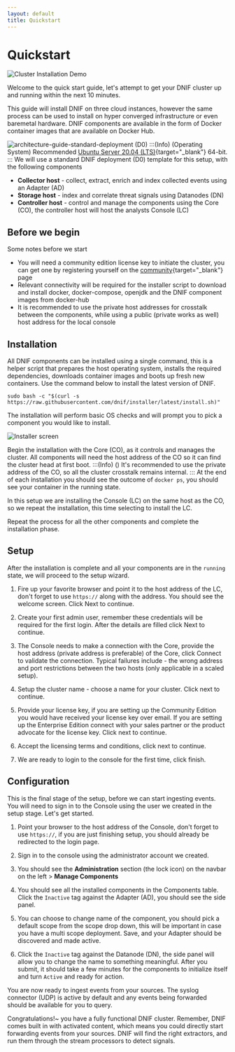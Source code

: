 ```yaml
---
layout: default
title: Quickstart
---
```


# Quickstart

![Cluster Installation Demo](https://vimeo.com/505339446)

Welcome to the quick start guide, let's attempt to get your DNIF cluster up and running within the next 10 minutes.

This guide will install DNIF on three cloud instances, however the same process can be used to install on hyper converged infrastructure or even baremetal hardware. DNIF components are available in the form of Docker container images that are available on Docker Hub.

![architecture-guide-standard-deployment \(D0\)](https://cdn.document360.io/41644e2e-65f8-4981-aaf1-d48806f846a9/Images/Documentation/architecture-guide-standard-deployment%20%28D0%29.png)
:::(Info) (Operating System)
 Recommended [Ubuntu Server 20.04 (LTS)](https://ubuntu.com/download/server){target="_blank"} 64-bit.
:::
We will use a standard DNIF deployment (D0) template for this setup, with the following components 
* **Collector host** - collect, extract, enrich and index collected events using an Adapter (AD)
* **Storage host** - index and correlate threat signals using Datanodes (DN)
* **Controller host** - control and manage the components using the Core (CO), the controller host will host the analysts Console (LC)

## Before we begin
Some notes before we start

* You will need a community edition license key to initiate the cluster, you can get one by registering yourself on the [community](https://dw21.dnif.it/get-community.html){target="_blank"} page
* Relevant connectivity will be required for the installer script to download and install docker, docker-compose, openjdk and the DNIF component images from docker-hub
* It is recommended to use the private host addresses for crosstalk between the components, while using a public (private works as well) host address for the local console

## Installation
All DNIF components can be installed using a single command, this is a helper script that prepares the host operating system, installs the required dependencies, downloads container images and boots up fresh new containers. Use the command below to install the latest version of DNIF.

```sudo bash -c "$(curl -s https://raw.githubusercontent.com/dnif/installer/latest/install.sh)"```

The installation will perform basic OS checks and will prompt you to pick a component you would like to install.

![Installer screen](https://cdn.document360.io/41644e2e-65f8-4981-aaf1-d48806f846a9/Images/Documentation/Screenshot%20from%202021-03-03%2007-28-07.png)

Begin the installation with the Core (CO), as it controls and manages the cluster. All  components will need the host address of the CO so it can find the cluster head at first boot. 
:::(Info) ()
It's recommended to use the private address of the CO, so all the cluster crosstalk remains internal.
:::
At the end of each installation you should see the outcome of `docker ps`, you should see your container in the running state.

In this setup we are installing the Console (LC) on the same host as the CO, so we repeat the installation, this time selecting to install the LC.

Repeat the process for all the other components and complete the installation phase.

## Setup

After the installation is complete and all your components are in the `running` state, we will proceed to the setup wizard.

1. Fire up your favorite browser and point it to the host address of the LC, don't forget to use `https://` along with the address. You should see the welcome screen. Click Next to continue.

2. Create your first admin user, remember these credentials will be required for the first login. After the details are filled click Next to continue.

3. The Console needs to make a connection with the Core, provide the host address (private address is preferable) of the Core, click Connect to validate the connection. Typical failures include - the wrong address and port restrictions between the two hosts (only applicable in a scaled setup).

4. Setup the cluster name - choose a name for your cluster. Click next to continue.

5. Provide your license key, if you are setting up the Community Edition you would have received your license key over email. If you are setting up the Enterprise Edition connect with your sales partner or the product advocate for the license key. Click next to continue.

6. Accept the licensing terms and conditions, click next to continue.

7. We are ready to login to the console for the first time, click finish.

## Configuration

This is the final stage of the setup, before we can start ingesting events. You will need to sign in to the Console using the user we created in the setup stage. Let's get started.

1. Point your browser to the host address of the Console, don't forget to use `https://`, if you are just finishing setup, you should already be redirected to the login page.

2. Sign in to the console using the administrator account we created.

3. You should see the **Administration** section (the lock icon) on the navbar on the left > **Manage Components**

4. You should see all the installed components in the Components table. Click the `Inactive` tag against the Adapter (AD), you should see the side panel.

5. You can choose to change name of the component, you should pick a default scope from the scope drop down, this will be important in case you have a multi scope deployment. Save, and your Adapter should be discovered and made active.

6. Click the `Inactive` tag against the Datanode (DN), the side panel will allow you to change the name to something meaningful. After you submit, it should take a few minutes for the components to initialize itself and turn `Active` and ready for action.

You are now ready to ingest events from your sources. The syslog connector (UDP) is active by default and any events being forwarded should be available for you to query.

Congratulations!~ you have a fully functional DNIF cluster. Remember, DNIF comes built in with activated content, which means you could directly start forwarding events from your sources. DNIF will find the right extractors, and run them through the stream processors to detect signals.
